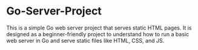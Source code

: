 # Go-Server-Project
 This is a simple Go web server project that serves static HTML pages.   It is designed as a beginner-friendly project to understand how to run a basic web server in Go and serve static files like HTML, CSS, and JS.
